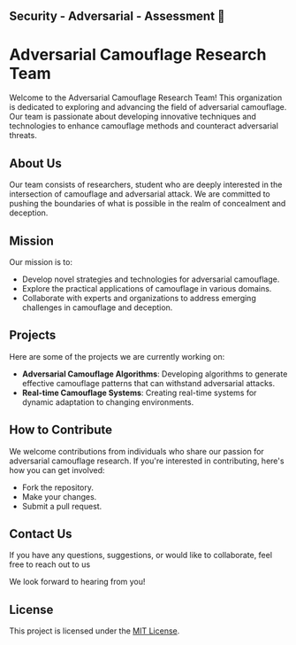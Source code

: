 ## Security - Adversarial - Assessment 👋

<!--

**Here are some ideas to get you started:**

🙋‍♀️ A short introduction - what is your organization all about?
🌈 Contribution guidelines - how can the community get involved?
👩‍💻 Useful resources - where can the community find your docs? Is there anything else the community should know?
🍿 Fun facts - what does your team eat for breakfast?
🧙 Remember, you can do mighty things with the power of [Markdown](https://docs.github.com/github/writing-on-github/getting-started-with-writing-and-formatting-on-github/basic-writing-and-formatting-syntax)
-->

# Adversarial Camouflage Research Team

Welcome to the Adversarial Camouflage Research Team!   This organization is dedicated to exploring and advancing the field of adversarial camouflage.   Our team is passionate about developing innovative techniques and technologies to enhance camouflage methods and counteract adversarial threats.

## About Us

Our team consists of researchers, student who are deeply interested in the intersection of camouflage and adversarial attack.   We are committed to pushing the boundaries of what is possible in the realm of concealment and deception.

## Mission

Our mission is to:

- Develop novel strategies and technologies for adversarial camouflage.
- Explore the practical applications of camouflage in various domains.
- Collaborate with experts and organizations to address emerging challenges in camouflage and deception.

## Projects

Here are some of the projects we are currently working on:

- **Adversarial Camouflage Algorithms**: Developing algorithms to generate effective camouflage patterns that can withstand adversarial attacks.
- **Real-time Camouflage Systems**: Creating real-time systems for dynamic adaptation to changing environments.

## How to Contribute

We welcome contributions from individuals who share our passion for adversarial camouflage research.   If you're interested in contributing, here's how you can get involved:

- Fork the repository.
- Make your changes.
- Submit a pull request.

## Contact Us

If you have any questions, suggestions, or would like to collaborate, feel free to reach out to us

We look forward to hearing from you!

## License

This project is licensed under the [MIT License](LICENSE).

